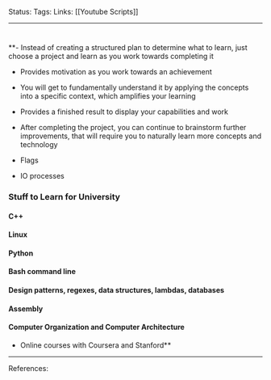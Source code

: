 Status:
Tags:
Links: [[Youtube Scripts]]
___
# 

**-   Instead of creating a structured plan to determine what to learn, just choose a project and learn as you work towards completing it
-   Provides motivation as you work towards an achievement
    
-   You will get to fundamentally understand it by applying the concepts into a specific context, which amplifies your learning
    
-   Provides a finished result to display your capabilities and work
    
-   After completing the project, you can continue to brainstorm further improvements, that will require you to naturally learn more concepts and technology
    

-   Flags
    
-   IO processes
    

### Stuff to Learn for University

#### C++

#### Linux

#### Python

#### Bash command line

#### Design patterns, regexes, data structures, lambdas, databases

#### Assembly

#### Computer Organization and Computer Architecture

-   Online courses with Coursera and Stanford**
___
References: